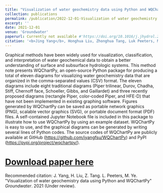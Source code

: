 ```yaml
---
title: "Visualization of water geochemistry data using Python and WQChartPy"
collection: publications
permalink: /publication/2022-12-01-Visualization of water geochemistry data using Python and WQChartPy
excerpt: ''
date: 2021-12-01
venue: 'Groundwater'
paperurl: Currently not available #'https://doi.org/10.1016/j.jhydrol.2021.127085'
citation: '<b>Jing Yang</b>, Honghua Liu, Zhonghua Tang, Luk Peeters, Ming Ye*. &quot;Visualization of water geochemistry data using Python and WQChartPy.&quot; <i>Groundwater</i>. 2021 (Under review).'
---
```

Graphical methods have been widely used for visualization, classification, and interpretation of water geochemical data to obtain a better understanding of surface and subsurface hydrologic systems. This method note presents WQChartPy, an open-source Python package for producing a total of eleven diagrams for visualizing water geochemistry data that are organized in the comma-separated values (CSV) format. The eleven diagrams include eight traditional diagrams (Piper trilinear, Durov, Chadha, Stiff, Chernoff face, Schoeller, Gibbs, and Gaillardet) and three recently proposed diagrams (rectangle Piper, color-coded Piper, and HFE-D) that have not been implemented in existing graphing software. Figures generated by WQChartPy can be saved as portable network graphics (PNG), scalable vector graphics (SVG), or portable document format (PDF) files. A self-contained Jupyter Notebook file is included in this package to illustrate how to use WQChartPy by using an example dataset. WQChartPy is easy to use, and the graphical diagrams can be generated by writing several lines of Python codes. The source codes of WQChartPy are publicly available at GitHub (https://github.com/jyangfsu/WQChartPy) and PyPI (https://pypi.org/project/wqchartpy/).

# [Download paper here](https://doi.org/10.1016/j.jhydrol.2021.127085)

Recommended citation: J. Yang, H. Liu, Z. Tang. L. Peeters, M. Ye. "Visualization of water geochemistry data using Python and WQChartPy" <i>Groundwater</i>. 2021 (Under review).
